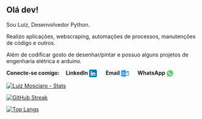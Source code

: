 ## Olá dev!
<p align="left">Sou Luiz, Desenvolvedor Python.</p>
<p>Realizo aplicações, webscraping, automações de processos, manutenções de código e outros.
  
Além de codificar gosto de desenhar/pintar e possuo alguns projetos de engenharia elétrica e arduino.
</p>

<b>
<p align="left">Conecte-se comigo:&nbsp;&nbsp;&nbsp;&nbsp;
LinkedIn
<a align="center" href="https://www.linkedin.com/in/luizmosciaro/" target="blank">
<img align="center" src="https://github.com/LuizMosciaro/LuizMosciaro/blob/main/linkedin.png" height="20"></a> 
&nbsp;&nbsp;&nbsp;&nbsp;&nbsp;&nbsp;Email
<a align="center" href="mailto:edu.mosciaro@live.com" target="blank">
<img align="center" src="https://github.com/LuizMosciaro/LuizMosciaro/blob/main/outlook.png" height="20"></a>
&nbsp;&nbsp;&nbsp;&nbsp;&nbsp;&nbsp;WhatsApp
<a align="center" href="https://wa.me/5592992754311?text=Ola%20Luiz%20Mosciaro,%20encontrei%20seu%20contato%20no%20GitHub." target="blank">
<img align="center" src="https://github.com/LuizMosciaro/LuizMosciaro/blob/main/whatsapp.png" height="20"></a>
</b>
</p>

[![Luiz Mosciaro - Stats](https://github-readme-stats.vercel.app/api?username=luizmosciaro&hide=stars,&count_private=true&theme=yeblu)](https://github.com/luizmosciaro/github-readme-stats)

[![GitHub Streak](https://github-readme-streak-stats.herokuapp.com?user=LuizMosciaro&theme=yeblu&locale=pt-br&date_format=j%20M%5B%20Y%5D)](https://git.io/streak-stats)

[![Top Langs](https://github-readme-stats.vercel.app/api/top-langs/?username=luizmosciaro&layout=compact&theme=yeblu&locale=pt-br)](https://github.com/anuraghazra/github-readme-stats)
